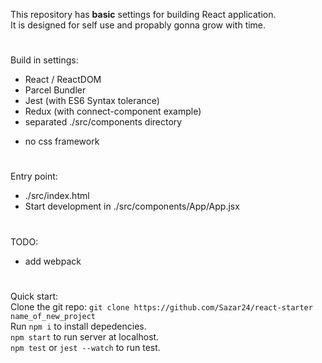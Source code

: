 This repository has  **basic** settings for building React application.  
It is designed for self use and propably gonna grow with time.
#
Build in settings:
- React / ReactDOM
- Parcel Bundler
- Jest (with ES6 Syntax tolerance)
- Redux (with connect-component example)
- separated ./src/components directory

+ no css framework   

# 
Entry point:
- ./src/index.html
- Start development in ./src/components/App/App.jsx

# 
TODO:
+ add webpack 

#
Quick start:  
Clone the git repo: `git clone https://github.com/Sazar24/react-starter name_of_new_project`  
Run `npm i` to install depedencies.  
`npm start` to run server at localhost.  
`npm test` or `jest --watch` to run test.
